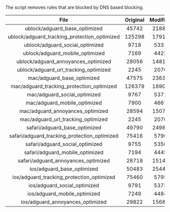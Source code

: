 The script removes rules that are blocked by DNS based blocking.


| File | Original | Modified |
|:----:|:-----:|:-----:|
| ublock/adguard_base_optimized | 45742 | 21888 |
| ublock/adguard_tracking_protection_optimized | 125298 | 17919 |
| ublock/adguard_social_optimized | 9718 | 5331 |
| ublock/adguard_mobile_optimized | 7169 | 4422 |
| ublock/adguard_annoyances_optimized | 28056 | 14818 |
| ublock/adguard_url_tracking_optimized | 2245 | 2070 |
| mac/adguard_base_optimized | 47575 | 23639 |
| mac/adguard_tracking_protection_optimized | 126379 | 18903 |
| mac/adguard_social_optimized | 9767 | 5371 |
| mac/adguard_mobile_optimized | 7900 | 4667 |
| mac/adguard_annoyances_optimized | 28594 | 15075 |
| mac/adguard_url_tracking_optimized | 2245 | 2070 |
| safari/adguard_base_optimized | 49790 | 24988 |
| safari/adguard_tracking_protection_optimized | 75416 | 5790 |
| safari/adguard_social_optimized | 9755 | 5356 |
| safari/adguard_mobile_optimized | 7194 | 4445 |
| safari/adguard_annoyances_optimized | 28718 | 15147 |
| ios/adguard_base_optimized | 50483 | 25449 |
| ios/adguard_tracking_protection_optimized | 75460 | 5795 |
| ios/adguard_social_optimized | 9791 | 5373 |
| ios/adguard_mobile_optimized | 7249 | 4484 |
| ios/adguard_annoyances_optimized | 29822 | 15689 |